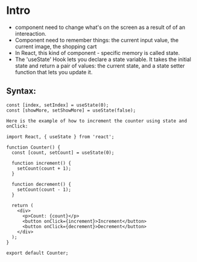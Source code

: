 # Intro
- component need to change what's on the screen as a result of of an intereaction.
- Component need to remember things: the current input value, the current image, the shopping cart
- In React, this kind of component - specific memory is called state. 
- The 'useState' Hook lets you declare a state variable. It takes the initial state and return a pair of values: the current state, and a state setter function that lets you update it. 

## Syntax: 
```
const [index, setIndex] = useState(0); 
const [showMore, setShowMore] = useState(false);

Here is the example of how to increment the counter using state and onClick: 

import React, { useState } from 'react';

function Counter() {
  const [count, setCount] = useState(0);

  function increment() {
    setCount(count + 1);
  }

  function decrement() {
    setCount(count - 1);
  }

  return (
    <div>
      <p>Count: {count}</p>
      <button onClick={increment}>Increment</button>
      <button onClick={decrement}>Decrement</button>
    </div>
  );
}

export default Counter;
```
